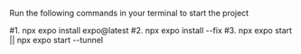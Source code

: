 Run the following commands in your terminal to start the project

#1. npx expo install expo@latest
#2. npx expo install --fix
#3. npx expo start || npx expo start --tunnel
